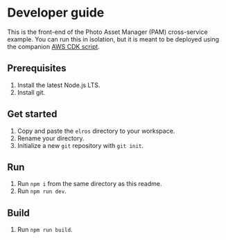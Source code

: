 # Developer guide

This is the front-end of the Photo Asset Manager (PAM) cross-service example. You can
run this in isolation, but it is meant to be deployed using the companion [AWS CDK script](../cdk/README.md).

## Prerequisites

1. Install the latest Node.js LTS.
1. Install git.

## Get started

1. Copy and paste the `elros` directory to your workspace.
1. Rename your directory.
1. Initialize a new `git` repository with `git init`.

## Run

1. Run `npm i` from the same directory as this readme.
1. Run `npm run dev`.

## Build

1. Run `npm run build`.
